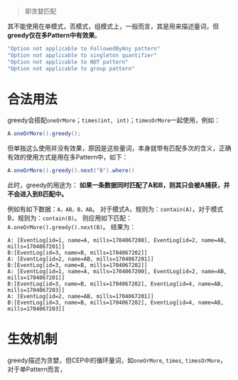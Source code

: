 > 即贪婪匹配

其不能使用在单模式，否模式，组模式上，一般而言，其是用来描述量词，但**greedy仅在多Pattern中有效果**。

```java
"Option not applicable to FollowedByAny pattern"
"Option not applicable to singleton quantifier"
"Option not applicable to NOT pattern"
"Option not applicable to group pattern"
```

# 合法用法

greedy会搭配`oneOrMore`；`times(int, int)`；`timesOrMore`一起使用，例如：
```java
A.oneOrMore().greedy();
```

但单独这么使用并没有效果，原因是这些量词，本身就带有匹配多次的含义，正确有效的使用方式是用在多Pattern中，如下：
```java
A.oneOrMore().greedy().next("B").where()
```

此时，greedy的用途为：
**如果一条数据同时匹配了A和B，则其只会被A捕获，并不会进入到B匹配中。**

例如有如下数据：`A，AB，B，AB`。
对于模式A，规则为：`contain(A)`，对于模式B，规则为：`contain(B)`。
则应用如下匹配：`A.oneOrMore().greedy().next(B)`。
结果为：
```
A: [EventLog[id=1, name=A, mills=1704067200], EventLog[id=2, name=AB, mills=1704067201]]
B:[EventLog[id=3, name=B, mills=1704067202]]
A: [EventLog[id=2, name=AB, mills=1704067201]]
B:[EventLog[id=3, name=B, mills=1704067202]]
A: [EventLog[id=1, name=A, mills=1704067200], EventLog[id=2, name=AB, mills=1704067201]]
B:[EventLog[id=3, name=B, mills=1704067202], EventLog[id=4, name=AB, mills=1704067203]]
A: [EventLog[id=2, name=AB, mills=1704067201]]
B:[EventLog[id=3, name=B, mills=1704067202], EventLog[id=4, name=AB, mills=1704067203]]
```

# 生效机制

greedy描述为贪婪，但CEP中的循环量词，如`oneOrMore`, `times`, `timesOrMore`，对于单Pattern而言，